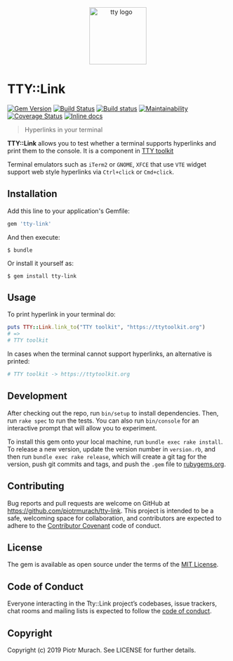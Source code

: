 <div align="center">
  <a href="https://piotrmurach.github.io/tty" target="_blank"><img width="130" src="https://cdn.rawgit.com/piotrmurach/tty/master/images/tty.png" alt="tty logo" /></a>
</div>

# TTY::Link

[![Gem Version](https://badge.fury.io/rb/tty-link.svg)][gem]
[![Build Status](https://secure.travis-ci.org/piotrmurach/tty-link.svg?branch=master)][travis]
[![Build status](https://ci.appveyor.com/api/projects/status/4vb3w6wmr9w9vfp7?svg=true)][appveyor]
[![Maintainability](https://api.codeclimate.com/v1/badges/3f8c368617c464238bf9/maintainability)][codeclimate]
[![Coverage Status](https://coveralls.io/repos/github/piotrmurach/tty-link/badge.svg)][coverage]
[![Inline docs](http://inch-ci.org/github/piotrmurach/tty-link.svg?branch=master)][inchpages]

[gitter]: https://gitter.im/piotrmurach/tty
[gem]: http://badge.fury.io/rb/tty-link
[travis]: http://travis-ci.org/piotrmurach/tty-link
[appveyor]: https://ci.appveyor.com/project/piotrmurach/tty-link
[codeclimate]: https://codeclimate.com/github/piotrmurach/tty-link/maintainability
[coverage]: https://coveralls.io/github/piotrmurach/tty-link
[inchpages]: http://inch-ci.org/github/piotrmurach/tty-link

> Hyperlinks in your terminal

**TTY::Link** allows you to test whether a terminal supports hyperlinks and print them to the console. It is a component in [TTY toolkit](https://github.com/piotrmurach/tty)

Terminal emulators such as `iTerm2` or `GNOME`, `XFCE` that use `VTE` widget support web style hyperlinks via `Ctrl+click` or `Cmd+click`.

## Installation

Add this line to your application's Gemfile:

```ruby
gem 'tty-link'
```

And then execute:

    $ bundle

Or install it yourself as:

    $ gem install tty-link

## Usage

To print hyperlink in your terminal do:

```ruby
puts TTY::Link.link_to("TTY toolkit", "https://ttytoolkit.org")
# =>
# TTY toolkit
```

In cases when the terminal cannot support hyperlinks, an alternative is printed:

```ruby
# TTY toolkit -> https://ttytoolkit.org
```

## Development

After checking out the repo, run `bin/setup` to install dependencies. Then, run `rake spec` to run the tests. You can also run `bin/console` for an interactive prompt that will allow you to experiment.

To install this gem onto your local machine, run `bundle exec rake install`. To release a new version, update the version number in `version.rb`, and then run `bundle exec rake release`, which will create a git tag for the version, push git commits and tags, and push the `.gem` file to [rubygems.org](https://rubygems.org).

## Contributing

Bug reports and pull requests are welcome on GitHub at https://github.com/piotrmurach/tty-link. This project is intended to be a safe, welcoming space for collaboration, and contributors are expected to adhere to the [Contributor Covenant](http://contributor-covenant.org) code of conduct.

## License

The gem is available as open source under the terms of the [MIT License](https://opensource.org/licenses/MIT).

## Code of Conduct

Everyone interacting in the Tty::Link project’s codebases, issue trackers, chat rooms and mailing lists is expected to follow the [code of conduct](https://github.com/piotrmurach/tty-link/blob/master/CODE_OF_CONDUCT.md).

## Copyright

Copyright (c) 2019 Piotr Murach. See LICENSE for further details.
